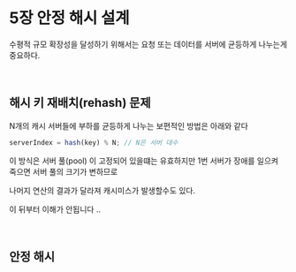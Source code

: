 # 5장 안정 해시 설계

수평적 규모 확장성을 달성하기 위해서는 요청 또는 데이터를 서버에 균등하게 나누는게 중요하다.

<br />

## 해시 키 재배치(rehash) 문제

N개의 캐시 서버들에 부하를 균등하게 나누는 보편적인 방법은 아래와 같다

```js
serverIndex = hash(key) % N; // N은 서버 대수
```

이 방식은 서버 풀(pool) 이 고정되어 있을떄는 유효하지만 1번 서버가 장애를 일으켜 죽으면 서버 풀의 크기가 변하므로

나머지 연산의 결과가 달라져 캐시미스가 발생할수도 있다.

이 뒤부터 이해가 안됩니다 ..

<br />

## 안정 해시

##
